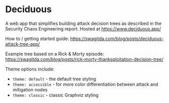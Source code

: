 # Deciduous
A web app that simplifies building attack decision trees as described in the Security Chaos Engineering report. Hosted at https://www.deciduous.app/

How to / getting started guide: https://swagitda.com/blog/posts/deciduous-attack-tree-app/

Example tree based on a Rick & Morty episode: https://swagitda.com/blog/posts/rick-morty-thanksploitation-decision-tree/

Theme options include:
- `theme: default` - the default tree styling
- `theme: accessible` - for more color differentiation between attack and mitigation nodes
- `theme: classic` - classic Graphviz styling
